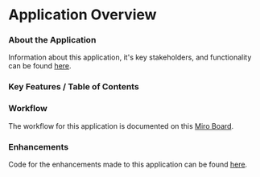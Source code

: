 # Application Overview

### About the Application

Information about this application, it's key stakeholders, and functionality can be found [here](https://austinmobility.io/projects/145). 

### Key Features / Table of Contents

### Workflow

The workflow for this application is documented on this [Miro Board](https://miro.com/app/board/o9J_lPd0yrU=/).

### Enhancements

Code for the enhancements made to this application can be found [here](https://github.com/cityofaustin/atd-knack/tree/master/code/vza). 

